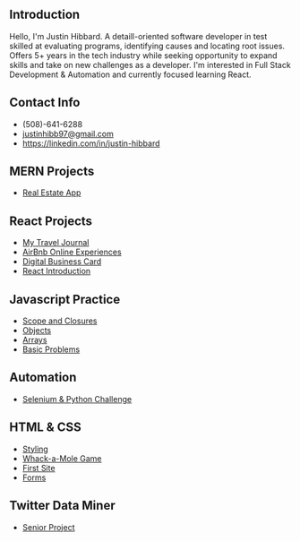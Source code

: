 <!---
justinhibb97/justinhibb97 is a ✨ special ✨ repository because its `README.md` (this file) appears on your GitHub profile.
You can click the Preview link to take a look at your changes.
--->
## Introduction
Hello, I'm Justin Hibbard. A detaill-oriented software developer in test skilled at evaluating programs, identifying causes and locating root issues. Offers 5+ years in the tech industry while seeking opportunity to expand skills and take on new challenges as a developer. I'm interested in Full Stack Development & Automation and currently focused learning React.

## Contact Info
- (508)-641-6288
- justinhibb97@gmail.com
- https://linkedin.com/in/justin-hibbard

## MERN Projects
- [Real Estate App](https://github.com/justinhibb97/mern-estate)

## React Projects
- [My Travel Journal](https://github.com/justinhibb97/my-travel-journal)
- [AirBnb Online Experiences](https://github.com/justinhibb97/react-airbnb-online-experiences)
- [Digital Business Card](https://github.com/justinhibb97/digital-business-card)
- [React Introduction](https://github.com/justinhibb97/react-course-project1)

## Javascript Practice
- [Scope and Closures](https://github.com/justinhibb97/scope_closures_project)
- [Objects](https://github.com/justinhibb97/javascript-objects-project)
- [Arrays](https://github.com/justinhibb97/AdvancedArrayProject)
- [Basic Problems](https://github.com/justinhibb97/JS-Practice)

## Automation
- [Selenium & Python Challenge](https://github.com/justinhibb97/automation_challenge)

## HTML & CSS
- [Styling](https://github.com/justinhibb97/CSS-practice)
- [Whack-a-Mole Game](https://github.com/justinhibb97/basic-mole-game)
- [First Site](https://github.com/justinhibb97/aa-first-site)
- [Forms](https://github.com/justinhibb97/building-html-forms)

## Twitter Data Miner
- [Senior Project](https://github.com/justinhibb97/twitter_data_miner)
